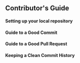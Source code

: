 ## Contributor's Guide

#### Setting up your local repository
#### Guide to a Good Commit
#### Guide to a Good Pull Request
#### Keeping a Clean Commit History